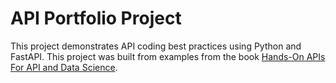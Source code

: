 # API Portfolio Project
This project demonstrates API coding best practices using Python
and FastAPI.
This project was built from examples from the book
[Hands-On APIs For API and Data Science](https://hands-on-api-book.com).